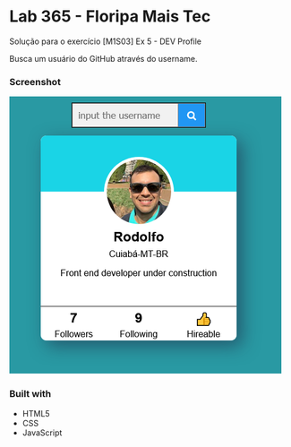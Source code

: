 # Lab 365 - Floripa Mais Tec

Solução para o exercício [M1S03] Ex 5 - DEV Profile

Busca um usuário do GitHub através do username.

### Screenshot

![](./screenshot.png)

### Built with

- HTML5
- CSS
- JavaScript
